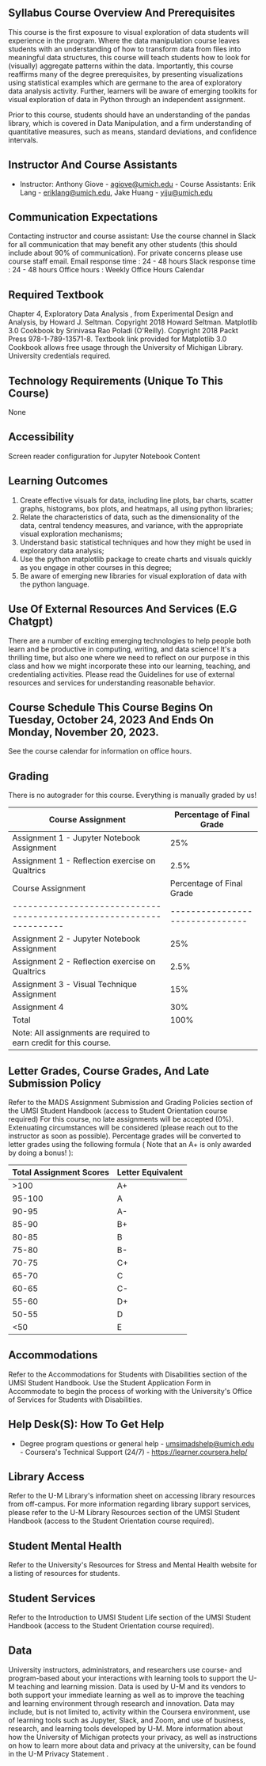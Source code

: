 ## Syllabus Course Overview And Prerequisites

This course is the first exposure to visual exploration of data students will experience in the program. Where the data manipulation course leaves students with an understanding of how to transform data from files into meaningful data structures, this course will teach students how to look for (visually) aggregate patterns within the data. Importantly, this course reaffirms many of the degree prerequisites, by presenting visualizations using statistical examples which are germane to the area of exploratory data analysis activity. Further, learners will be aware of emerging toolkits for visual exploration of data in Python through an independent assignment.

Prior to this course, students should have an understanding of the pandas library, which is covered in Data Manipulation, and a firm understanding of quantitative measures, such as means, standard deviations, and confidence intervals.

## Instructor And Course Assistants

- Instructor: Anthony Giove - agiove@umich.edu - Course Assistants: Erik Lang - eriklang@umich.edu, Jake Huang - yiju@umich.edu

## Communication Expectations

Contacting instructor and course assistant: Use the course channel in Slack for all communication that may benefit any other students (this should include about 90% of communication). For private concerns please use course staff email. Email response time : 24 - 48 hours Slack response time : 24 - 48 hours Office hours : Weekly Office Hours Calendar

## Required Textbook

Chapter 4, Exploratory Data Analysis , from Experimental Design and Analysis, by Howard J. Seltman. Copyright 2018 Howard Seltman. Matplotlib 3.0 Cookbook by Srinivasa Rao Poladi (O'Reilly). Copyright 2018 Packt Press 978-1-789-13571-8. Textbook link provided for Matplotlib 3.0 Cookbook allows free usage through the University of Michigan Library. University credentials required.

## Technology Requirements (Unique To This Course)

None

## Accessibility

Screen reader configuration for Jupyter Notebook Content

## Learning Outcomes

1.  Create effective visuals for data, including line plots, bar charts, scatter graphs,
    histograms, box plots, and heatmaps, all using python libraries;
2.  Relate the characteristics of data, such as the dimensionality of the data, central
    tendency measures, and variance, with the appropriate visual exploration mechanisms;
3.  Understand basic statistical techniques and how they might be used in exploratory
    data analysis;
4.  Use the python matplotlib package to create charts and visuals quickly as you engage
    in other courses in this degree;
5.  Be aware of emerging new libraries for visual exploration of data with the python
    language.

## Use Of External Resources And Services (E.G Chatgpt)

There are a number of exciting emerging technologies to help people both learn and be productive in computing, writing, and data science! It's a thrilling time, but also one where we need to reflect on our purpose in this class and how we might incorporate these into our learning, teaching, and credentialing activities. Please read the Guidelines for use of external resources and services for understanding reasonable behavior.

## Course Schedule This Course **Begins On Tuesday, October 24, 2023** And Ends On Monday, November 20, 2023.

See the course calendar for information on office hours.

## Grading

There is no autograder for this course. Everything is manually graded by us!

| Course Assignment                                                    | Percentage of Final Grade       |
| -------------------------------------------------------------------- | ------------------------------- |
| Assignment 1 - Jupyter Notebook Assignment                           | 25%                             |
| Assignment 1 - Reflection exercise on Qualtrics                      | 2.5%                            |
| Course Assignment                                                    | Percentage of Final Grade       |
| -------------------------------------------------------------------- | ------------------------------- |
| Assignment 2 - Jupyter Notebook Assignment                           | 25%                             |
| Assignment 2 - Reflection exercise on Qualtrics                      | 2.5%                            |
| Assignment 3 - Visual Technique Assignment                           | 15%                             |
| Assignment 4                                                         | 30%                             |
| Total                                                                | 100%                            |
| Note: All assignments are required to earn credit for this course.   |                                 |

## Letter Grades, Course Grades, And Late Submission Policy

Refer to the MADS Assignment Submission and Grading Policies section of the UMSI Student Handbook (access to Student Orientation course required)
For this course, no late assignments will be accepted (0%). Extenuating circumstances will be considered (please reach out to the instructor as soon as possible). Percentage grades will be converted to letter grades using the following formula ( Note that an A+ is only awarded by doing a bonus! ):

| Total Assignment Scores | Letter Equivalent |
| ----------------------- | ----------------- |
| >100                    | A+                |
| 95-100                  | A                 |
| 90-95                   | A-                |
| 85-90                   | B+                |
| 80-85                   | B                 |
| 75-80                   | B-                |
| 70-75                   | C+                |
| 65-70                   | C                 |
| 60-65                   | C-                |
| 55-60                   | D+                |
| 50-55                   | D                 |
| <50                     | E                 |

## Accommodations

Refer to the Accommodations for Students with Disabilities section of the UMSI Student Handbook. Use the Student Application Form in Accommodate to begin the process of working with the University's Office of Services for Students with Disabilities.

## Help Desk(S): How To Get Help

- Degree program questions or general help - umsimadshelp@umich.edu - Coursera's Technical Support (24/7) - https://learner.coursera.help/

## Library Access

Refer to the U-M Library's information sheet on accessing library resources from off-campus. For more information regarding library support services, please refer to the U-M Library Resources section of the UMSI Student Handbook (access to the Student Orientation course required).

## Student Mental Health

Refer to the University's Resources for Stress and Mental Health website for a listing of resources for students.

## Student Services

Refer to the Introduction to UMSI Student Life section of the UMSI Student Handbook (access to the Student Orientation course required).

## Data

University instructors, administrators, and researchers use course- and program-based about your interactions with learning tools to support the U-M teaching and learning mission. Data is used by U-M and its vendors to both support your immediate learning as well as to improve the teaching and learning environment through research and innovation. Data may include, but is not limited to, activity within the Coursera environment, use of learning tools such as Jupyter, Slack, and Zoom, and use of business, research, and learning tools developed by U-M. More information about how the University of Michigan protects your privacy, as well as instructions on how to learn more about data and privacy at the university, can be found in the U-M Privacy Statement .
